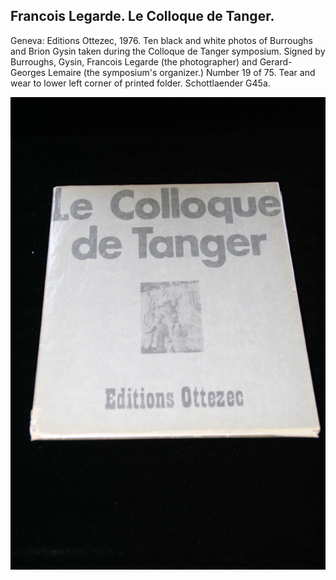 ## Francois Legarde. Le Colloque de Tanger.

Geneva: Editions Ottezec, 1976. Ten black and white photos of Burroughs and Brion Gysin taken during the Colloque de Tanger symposium. Signed by Burroughs, Gysin, Francois Legarde (the photographer) and Gerard-Georges Lemaire (the symposium's organizer.) Number 19 of 75. Tear and wear to lower left corner of printed folder. Schottlaender G45a.

![Le Colloque de Tanger](../assets/images/le-colloque-de-tanger-1.jpg)

